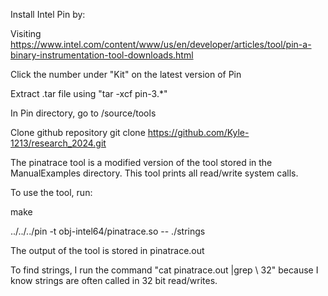 Install Intel Pin by:

  Visiting https://www.intel.com/content/www/us/en/developer/articles/tool/pin-a-binary-instrumentation-tool-downloads.html
  
  Click the number under "Kit" on the latest version of Pin
  
  Extract .tar file using "tar -xcf pin-3.*"
  
In Pin directory, go to /source/tools


Clone github repository git clone https://github.com/Kyle-1213/research_2024.git 

The pinatrace tool is a modified version of the tool stored in the ManualExamples directory. This tool prints all read/write system calls.

To use the tool, run:

  make
  
  ../../../pin -t obj-intel64/pinatrace.so -- ./strings
  
The output of the tool is stored in pinatrace.out

To find strings, I run the command "cat pinatrace.out |grep \ 32" because I know strings are often called in 32 bit read/writes.
